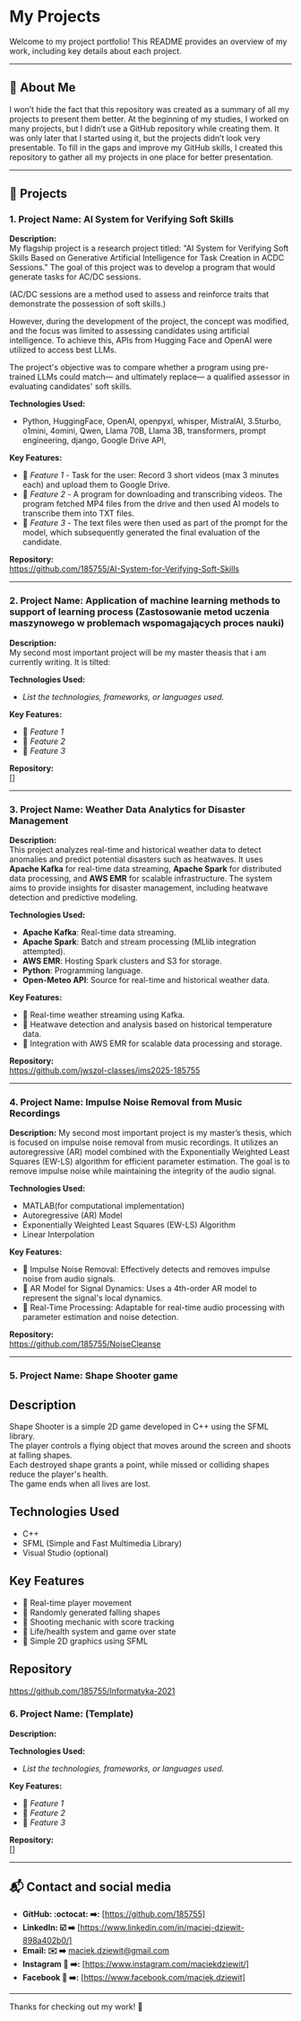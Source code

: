 # My Projects

Welcome to my project portfolio! This README provides an overview of my work, including key details about each project.

---

## 🚀 About Me
I won’t hide the fact that this repository was created as a summary of all my projects to present them better. At the beginning of my studies, I worked on many projects, but I didn’t use a GitHub repository while creating them. It was only later that I started using it, but the projects didn’t look very presentable. To fill in the gaps and improve my GitHub skills, I created this repository to gather all my projects in one place for better presentation.


---

## 📌 Projects

### 1. Project Name: AI System for Verifying Soft Skills
**Description:**  
My flagship project is a research project titled: "AI System for Verifying Soft Skills Based on Generative Artificial Intelligence for Task Creation in ACDC Sessions." The goal of this project was to develop a program that would generate tasks for AC/DC sessions.

(AC/DC sessions are a method used to assess and reinforce traits that demonstrate the possession of soft skills.)

However, during the development of the project, the concept was modified, and the focus was limited to assessing candidates using artificial intelligence. To achieve this, APIs from Hugging Face and OpenAI were utilized to access best LLMs.

The project's objective was to compare whether a program using pre-trained LLMs could match— and ultimately replace— a qualified assessor in evaluating candidates' soft skills.

**Technologies Used:**  
- Python, HuggingFace, OpenAI, openpyxl, whisper, MistralAI, 3.5turbo,	o1mini,	4omini,	Qwen, Llama 70B, Llama 3B, transformers, prompt engineering, django, Google Drive API, 
 

**Key Features:**  
- 🔹 _Feature 1_  - Task for the user: Record 3 short videos (max 3 minutes each) and upload them to Google Drive.
- 🔹 _Feature 2_  - A program for downloading and transcribing videos. The program fetched MP4 files from the drive and then used AI models to transcribe them into TXT files.
- 🔹 _Feature 3_  - The text files were then used as part of the prompt for the model, which subsequently generated the final evaluation of the candidate.

**Repository:**  
https://github.com/185755/AI-System-for-Verifying-Soft-Skills

---

### 2. Project Name: Application of machine learning methods to support of learning process (Zastosowanie metod uczenia maszynowego w problemach wspomagających proces nauki)
**Description:**  
My second most important project will be my master theasis that i am currently writing. It is tilted: 

**Technologies Used:**  
- _List the technologies, frameworks, or languages used._

**Key Features:**  
- 🔹 _Feature 1_  
- 🔹 _Feature 2_  
- 🔹 _Feature 3_  

**Repository:**  
[]  

---

### 3. Project Name: Weather Data Analytics for Disaster Management
**Description:**  
This project analyzes real-time and historical weather data to detect anomalies and predict potential disasters such as heatwaves. It uses **Apache Kafka** for real-time data streaming, **Apache Spark** for distributed data processing, and **AWS EMR** for scalable infrastructure. The system aims to provide insights for disaster management, including heatwave detection and predictive modeling.

**Technologies Used:**  
- **Apache Kafka**: Real-time data streaming.  
- **Apache Spark**: Batch and stream processing (MLlib integration attempted).  
- **AWS EMR**: Hosting Spark clusters and S3 for storage.  
- **Python**: Programming language.  
- **Open-Meteo API**: Source for real-time and historical weather data.  

**Key Features:**  
- 🔹 Real-time weather streaming using Kafka.  
- 🔹 Heatwave detection and analysis based on historical temperature data.  
- 🔹 Integration with AWS EMR for scalable data processing and storage.  

**Repository:**  
https://github.com/jwszol-classes/ims2025-185755  

---

### 4. Project Name: Impulse Noise Removal from Music Recordings

**Description:**
My second most important project is my master’s thesis, which is focused on impulse noise removal from music recordings. It utilizes an autoregressive (AR) model combined with the Exponentially Weighted Least Squares (EW-LS) algorithm for efficient parameter estimation. The goal is to remove impulse noise while maintaining the integrity of the audio signal.

**Technologies Used:**
- MATLAB(for computational implementation)
- Autoregressive (AR) Model
- Exponentially Weighted Least Squares (EW-LS) Algorithm
- Linear Interpolation

**Key Features:**
- 🔹 Impulse Noise Removal: Effectively detects and removes impulse noise from audio signals.  
- 🔹 AR Model for Signal Dynamics: Uses a 4th-order AR model to represent the signal's local dynamics.  
- 🔹 Real-Time Processing: Adaptable for real-time audio processing with parameter estimation and noise detection.


**Repository:**  
https://github.com/185755/NoiseCleanse  

---


### 5. Project Name: Shape Shooter game

## Description  
Shape Shooter is a simple 2D game developed in C++ using the SFML library.  
The player controls a flying object that moves around the screen and shoots at falling shapes.  
Each destroyed shape grants a point, while missed or colliding shapes reduce the player's health.  
The game ends when all lives are lost.

## Technologies Used  
- C++  
- SFML (Simple and Fast Multimedia Library)  
- Visual Studio (optional)

## Key Features  
- 🔹 Real-time player movement  
- 🔹 Randomly generated falling shapes  
- 🔹 Shooting mechanic with score tracking  
- 🔹 Life/health system and game over state  
- 🔹 Simple 2D graphics using SFML

## Repository  
https://github.com/185755/Informatyka-2021

### 6. Project Name: (Template)
**Description:**  


**Technologies Used:**  
- _List the technologies, frameworks, or languages used._

**Key Features:**  
- 🔹 _Feature 1_  
- 🔹 _Feature 2_  
- 🔹 _Feature 3_  

**Repository:**  
[]  

---


## 📬 Contact  and social media

- **GitHub: :octocat: 	➡️:** [https://github.com/185755]  
- **LinkedIn: ☑️ 		➡️** [https://www.linkedin.com/in/maciej-dziewit-898a402b0/]  
- **Email: ✉️ 			➡️** maciek.dziewit@gmail.com  
- **Instagram 📸 		➡️:** [https://www.instagram.com/maciekdziewit/]  
- **Facebook 📘 			➡️:** [https://www.facebook.com/maciek.dziewit]  


---

Thanks for checking out my work! 🚀
